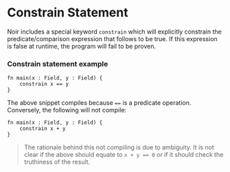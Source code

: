 # Constrain Statement

Noir includes a special keyword `constrain` which will explicitly constrain the predicate/comparison expression that follows to be true.
If this expression is false at runtime, the program will fail to be proven.

### Constrain statement example

```rust,noplaypen 
fn main(x : Field, y : Field) {
    constrain x == y
}
```

The above snippet compiles because `==` is a predicate operation. Conversely, the following will not compile:

```rust,noplaypen
fn main(x : Field, y : Field) {
    constrain x + y
}
```

> The rationale behind this not compiling is due to ambiguity. It is not clear if the above should equate to `x + y == 0` or if it should check the truthiness of the result.

